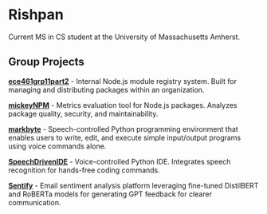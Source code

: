# Rishpan

Current MS in CS student at the University of Massachusetts Amherst.

## Group Projects

**[ece461grp11part2](https://github.com/Rishpan/ece461grp11part2)** - Internal Node.js module registry system. Built for managing and distributing packages within an organization.

**[mickeyNPM](https://github.com/Rishpan/mickeyNPM)** - Metrics evaluation tool for Node.js packages. Analyzes package quality, security, and maintainability.

**[markbyte](https://github.com/Rishpan/markbyte)** - Speech-controlled Python programming environment that enables users to write, edit, and execute simple input/output programs using voice commands alone.

**[SpeechDrivenIDE](https://github.com/Rishpan/SpeechDrivenIDE)** - Voice-controlled Python IDE. Integrates speech recognition for hands-free coding commands.

**[Sentify](https://github.com/Rishpan/Sentify)** - Email sentiment analysis platform leveraging fine-tuned DistilBERT and RoBERTa models for generating GPT feedback for clearer communication.
